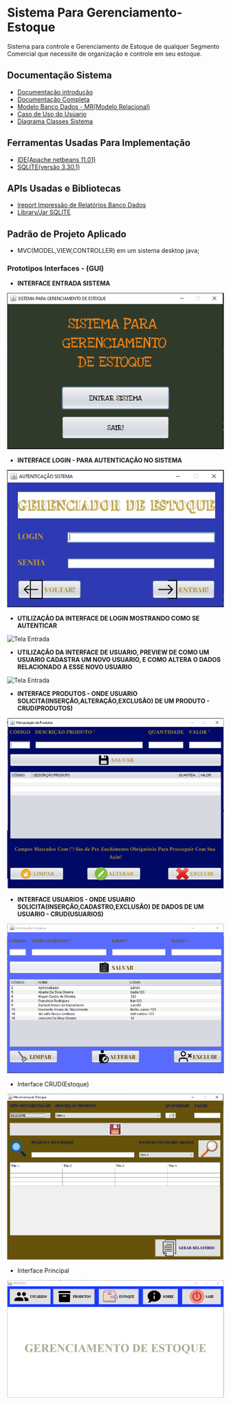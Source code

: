# Sistema Para Gerenciamento-Estoque
Sistema para controle e Gerenciamento de Estoque de qualquer Segmento Comercial que necessite de organização e controle em seu estoque.
## Documentação Sistema
 * [Documentação introdução](https://github.com/Samuel-Amaro/Gerenciamento-Estoque/blob/master/Documentacao/Documentacao-Introducao.pdf)
 * [Documentação Completa](https://github.com/Samuel-Amaro/Gerenciamento-Estoque/blob/master/Documentacao/Documentacao-Completa-Sistema.pdf)
 * [Modelo Banco Dados - MR(Modelo Relacional)](https://github.com/Samuel-Amaro/Gerenciamento-Estoque/blob/master/Documentacao/Diagrama-Banco-Dados.pdf)
 * [Caso de Uso do Usúario](https://github.com/Samuel-Amaro/Gerenciamento-Estoque/blob/master/Documentacao/Diagrama-Caso-Uso-Usuario.png)
 * [Diagrama Classes Sistema](https://github.com/Samuel-Amaro/Gerenciamento-Estoque/blob/master/Documentacao/Diagrama-Classes-UML.pdf)
 ## Ferramentas Usadas Para Implementação
 * [IDE(Apache netbeans 11.01)](https://netbeans.apache.org/)
 * [SQLITE(versão 3.30.1)](https://www.sqlitetutorial.net/download-install-sqlite/)
 ## APIs Usadas e Bibliotecas
 * [Ireport Impressão de Relatórios Banco Dados](https://sourceforge.net/projects/ireport/)
 * [Library/Jar SQLITE](https://bitbucket.org/xerial/sqlite-jdbc/downloads/)
 ## Padrão de Projeto Aplicado
 * MVC(MODEL,VIEW,CONTROLLER) em um sistema desktop java;
 ### Prototipos Interfaces - (GUI)
 * **INTERFACE ENTRADA SISTEMA**
 
 
 ![Tela Entrada](https://github.com/Samuel-Amaro/Gerenciamento-Estoque/blob/master/Prototipos-Telas/interface-entrada-sistema.PNG)
 * **INTERFACE LOGIN - PARA AUTENTICAÇÃO NO SISTEMA**
 
 
 ![Tela Login](https://github.com/Samuel-Amaro/Gerenciamento-Estoque/blob/master/Prototipos-Telas/interface-Login-Correta.PNG)
 * **UTILIZAÇÃO DA INTERFACE DE LOGIN MOSTRANDO COMO SE AUTENTICAR**


 ![Tela Entrada](https://github.com/Samuel-Amaro/Gerenciamento-Estoque/blob/master/videos-para-gif-readme/gif-readme-entrada-login-certo.gif)
 * **UTILIZAÇÃO DA INTERFACE DE USUARIO, PREVIEW DE COMO UM USUARIO CADASTRA UM NOVO USUARIO, E COMO ALTERA O DADOS RELACIONADO A ESSE NOVO USUARIO**
 
 
 ![Tela Entrada](https://github.com/Samuel-Amaro/Gerenciamento-Estoque/blob/master/videos-para-gif-readme/preview-crud-usuario-certo.gif)
 * **INTERFACE PRODUTOS - ONDE USUARIO SOLICITA(INSERÇÃO,ALTERAÇÃO,EXCLUSÃO) DE UM PRODUTO - CRUD(PRODUTOS)**
 
 
 ![Tela Produtos](https://github.com/Samuel-Amaro/Gerenciamento-Estoque/blob/master/Prototipos-Telas/interface-CRUD-produtos-Certa.PNG)
 * **INTERFACE USUARIOS - ONDE USUARIO SOLICITA(INSERÇÃO,CADASTRO,EXCLUSÃO) DE DADOS DE UM USUARIO - CRUD(USUARIOS)**
 
 
 ![Tela usuarios](https://github.com/Samuel-Amaro/Gerenciamento-Estoque/blob/master/Prototipos-Telas/interface-CRUD-usuarios-Sistema-Certa.PNG)
 * Interface CRUD(Estoque)
 
 
 ![Tela Estoque](https://github.com/Samuel-Amaro/Gerenciamento-Estoque/blob/master/Prototipos-Telas/prototipo-interface-estoque.PNG)
 * Interface Principal
 
 
 ![Tela Principal](https://github.com/Samuel-Amaro/Gerenciamento-Estoque/blob/master/Prototipos-Telas/prototipo-interface-principal.PNG)
